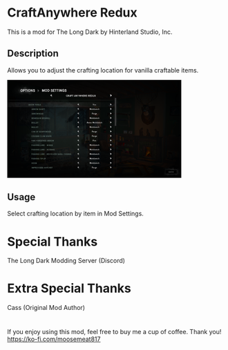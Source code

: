 # CraftAnywhere Redux	
This is a mod for The Long Dark by Hinterland Studio, Inc.

## Description
Allows you to adjust the crafting location for vanilla craftable items.

<img src="https://github.com/moosemeat817/images/blob/main/CraftAnywhereReduxMenu.png" width="80%">


## Usage
Select crafting location by item in Mod Settings.


# Special Thanks
The Long Dark Modding Server (Discord)

# Extra Special Thanks
Cass (Original Mod Author)

# 

####
If you enjoy using this mod, feel free to buy me a cup of coffee.  Thank you!
https://ko-fi.com/moosemeat817
